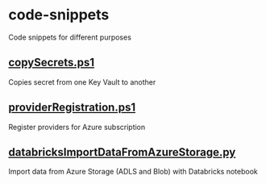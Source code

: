 # code-snippets
Code snippets for different purposes

## [copySecrets.ps1](/copySecrets.ps1)
Copies secret from one Key Vault to another

## [providerRegistration.ps1](/providerRegistration.ps1)
Register providers for Azure subscription

## [databricksImportDataFromAzureStorage.py](/databricksImportDataFromAzureStorage.py)
Import data from Azure Storage (ADLS and Blob) with Databricks notebook
